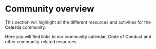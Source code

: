 # Community overview

This section will highlight all the different resources and activities
for the Celestia community.

Here you will find links to our community calendar, Code of Conduct
and other community-related resources.
